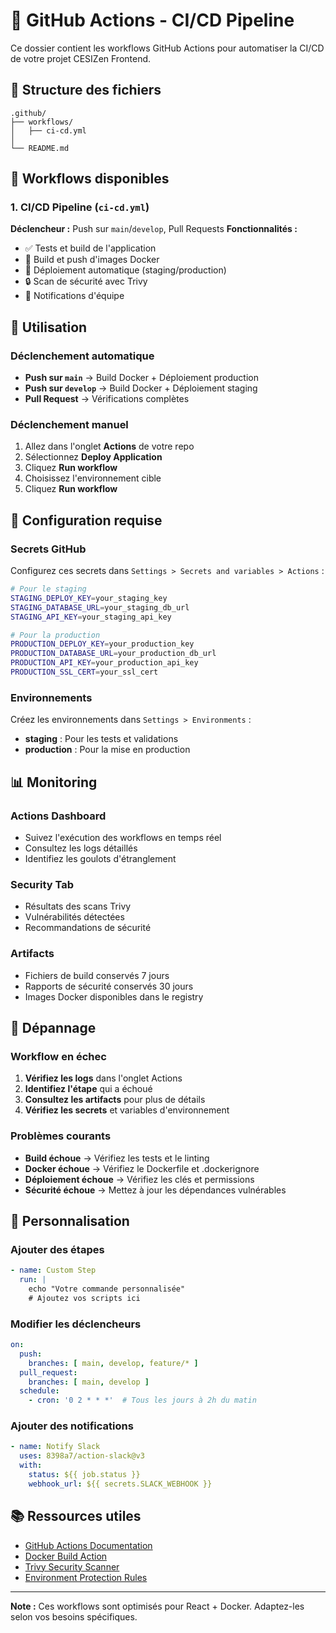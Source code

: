 # 🚀 GitHub Actions - CI/CD Pipeline

Ce dossier contient les workflows GitHub Actions pour automatiser la CI/CD de votre projet CESIZen Frontend.

## 📁 Structure des fichiers

```
.github/
├── workflows/
│   ├── ci-cd.yml          
│  
└── README.md              
```

## 🔄 Workflows disponibles

### 1. **CI/CD Pipeline** (`ci-cd.yml`)
**Déclencheur :** Push sur `main`/`develop`, Pull Requests
**Fonctionnalités :**
- ✅ Tests et build de l'application
- 🐳 Build et push d'images Docker
- 🚀 Déploiement automatique (staging/production)
- 🔒 Scan de sécurité avec Trivy
- 📢 Notifications d'équipe

## 🎯 Utilisation

### **Déclenchement automatique**
- **Push sur `main`** → Build Docker + Déploiement production
- **Push sur `develop`** → Build Docker + Déploiement staging
- **Pull Request** → Vérifications complètes

### **Déclenchement manuel**
1. Allez dans l'onglet **Actions** de votre repo
2. Sélectionnez **Deploy Application**
3. Cliquez **Run workflow**
4. Choisissez l'environnement cible
5. Cliquez **Run workflow**

## 🔧 Configuration requise

### **Secrets GitHub**
Configurez ces secrets dans `Settings > Secrets and variables > Actions` :

```bash
# Pour le staging
STAGING_DEPLOY_KEY=your_staging_key
STAGING_DATABASE_URL=your_staging_db_url
STAGING_API_KEY=your_staging_api_key

# Pour la production
PRODUCTION_DEPLOY_KEY=your_production_key
PRODUCTION_DATABASE_URL=your_production_db_url
PRODUCTION_API_KEY=your_production_api_key
PRODUCTION_SSL_CERT=your_ssl_cert
```

### **Environnements**
Créez les environnements dans `Settings > Environments` :
- **staging** : Pour les tests et validations
- **production** : Pour la mise en production

## 📊 Monitoring

### **Actions Dashboard**
- Suivez l'exécution des workflows en temps réel
- Consultez les logs détaillés
- Identifiez les goulots d'étranglement

### **Security Tab**
- Résultats des scans Trivy
- Vulnérabilités détectées
- Recommandations de sécurité

### **Artifacts**
- Fichiers de build conservés 7 jours
- Rapports de sécurité conservés 30 jours
- Images Docker disponibles dans le registry

## 🚨 Dépannage

### **Workflow en échec**
1. **Vérifiez les logs** dans l'onglet Actions
2. **Identifiez l'étape** qui a échoué
3. **Consultez les artifacts** pour plus de détails
4. **Vérifiez les secrets** et variables d'environnement

### **Problèmes courants**
- **Build échoue** → Vérifiez les tests et le linting
- **Docker échoue** → Vérifiez le Dockerfile et .dockerignore
- **Déploiement échoue** → Vérifiez les clés et permissions
- **Sécurité échoue** → Mettez à jour les dépendances vulnérables

## 🔄 Personnalisation

### **Ajouter des étapes**
```yaml
- name: Custom Step
  run: |
    echo "Votre commande personnalisée"
    # Ajoutez vos scripts ici
```

### **Modifier les déclencheurs**
```yaml
on:
  push:
    branches: [ main, develop, feature/* ]
  pull_request:
    branches: [ main, develop ]
  schedule:
    - cron: '0 2 * * *'  # Tous les jours à 2h du matin
```

### **Ajouter des notifications**
```yaml
- name: Notify Slack
  uses: 8398a7/action-slack@v3
  with:
    status: ${{ job.status }}
    webhook_url: ${{ secrets.SLACK_WEBHOOK }}
```

## 📚 Ressources utiles

- [GitHub Actions Documentation](https://docs.github.com/en/actions)
- [Docker Build Action](https://github.com/docker/build-push-action)
- [Trivy Security Scanner](https://github.com/aquasecurity/trivy-action)
- [Environment Protection Rules](https://docs.github.com/en/actions/deployment/targeting-different-environments/using-environments-for-deployment)

---

**Note :** Ces workflows sont optimisés pour React + Docker. Adaptez-les selon vos besoins spécifiques.
